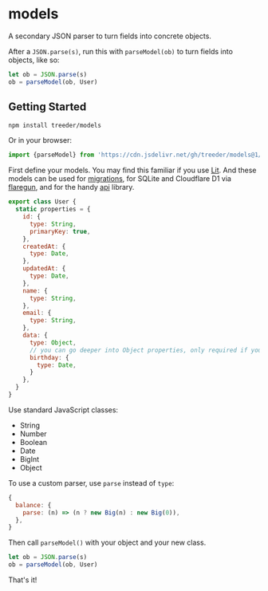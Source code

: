 # models

A secondary JSON parser to turn fields into concrete objects.

After a `JSON.parse(s)`, run this with `parseModel(ob)` to turn fields into objects, like so:

```js
let ob = JSON.parse(s)
ob = parseModel(ob, User)
```

## Getting Started

```sh
npm install treeder/models
```

Or in your browser:

```js
import {parseModel} from 'https://cdn.jsdelivr.net/gh/treeder/models@1/index.js'
```

First define your models. You may find this familiar if you use [Lit](https://lit.dev). And these models can be used for [migrations](https://github.com/treeder/migrations), for SQLite and Cloudflare D1 via [flaregun](https://github.com/treeder/flaregun), and for the handy [api](https://github.com/treeder/api) library. 


```js
export class User {
  static properties = {
    id: {
      type: String,
      primaryKey: true,
    },
    createdAt: {
      type: Date,
    },
    updatedAt: {
      type: Date,
    },
    name: {
      type: String,
    },
    email: {
      type: String,
    },
    data: {
      type: Object,
      // you can go deeper into Object properties, only required if you don't want JSON defaults.
      birthday: {
        type: Date,
      }
    },
  }
}
```

Use standard JavaScript classes:

- String
- Number
- Boolean
- Date
- BigInt
- Object

To use a custom parser, use `parse` instead of `type`:

```js
{
  balance: {
    parse: (n) => (n ? new Big(n) : new Big(0)),
  },
}
```

Then call `parseModel()` with your object and your new class. 

```js
let ob = JSON.parse(s)
ob = parseModel(ob, User)
```

That's it!
